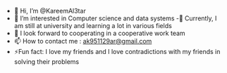 - 👋 Hi, I’m @KareemAl3tar
- 👀 I’m interested in Computer science and data systems
-🌱 Currently, I am still at university and learning a lot in various fields
- 💞️ I look forward to cooperating in a cooperative work team
- 📫 How to contact me : ak951129ar@gmail.com 
- ⚡Fun fact: I love my friends and I love contradictions with my friends in solving their problems

<!---
KareemAl3tar/KareemAl3tar is a ✨ special ✨ repository because its `README.md` (this file) appears on your GitHub profile.
You can click the Preview link to take a look at your changes.
--->
